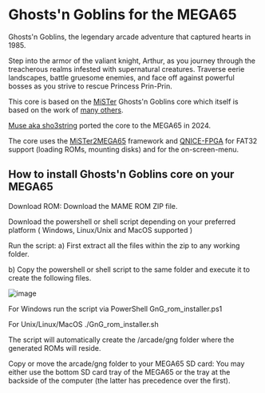 Ghosts'n Goblins for the MEGA65
===============================

Ghosts'n Goblins, the legendary arcade adventure that captured hearts in 1985.

Step into the armor of the valiant knight, Arthur, as you journey through the treacherous realms infested with supernatural creatures. Traverse eerie landscapes, battle gruesome enemies, and face off against powerful bosses as you strive to rescue Princess Prin-Prin.


This core is based on the
[MiSTer](https://github.com/MiSTer-devel/Arcade-GnG_MiSTer/)
Ghosts'n Goblins core which itself is based on the work of [many others](AUTHORS).

[Muse aka sho3string](https://github.com/sho3string) ported the core to the MEGA65 in 2024.

The core uses the [MiSTer2MEGA65](https://github.com/sy2002/MiSTer2MEGA65)
framework and [QNICE-FPGA](https://github.com/sy2002/QNICE-FPGA) for
FAT32 support (loading ROMs, mounting disks) and for the
on-screen-menu.

How to install Ghosts'n Goblins core on your MEGA65
---------------------------------------------------

Download ROM: Download the MAME ROM ZIP file.

Download the powershell or shell script depending on your preferred platform ( Windows, Linux/Unix and MacOS supported )

Run the script:
a) First extract all the files within the zip to any working folder.

b) Copy the powershell or shell script to the same folder and execute it to create the following files.

![image](https://github.com/sho3string/GnGMEGA65/assets/36328867/c9525deb-ffed-4e03-aed3-1f1645de6795)

For Windows run the script via PowerShell
GnG_rom_installer.ps1

For Unix/Linux/MacOS
./GnG_rom_installer.sh

The script will automatically create the /arcade/gng folder where the generated ROMs will reside.

Copy or move the arcade/gng folder to your MEGA65 SD card: You may either use the bottom SD card tray of the MEGA65 or the tray at the backside of the computer (the latter has precedence over the first). 

    
